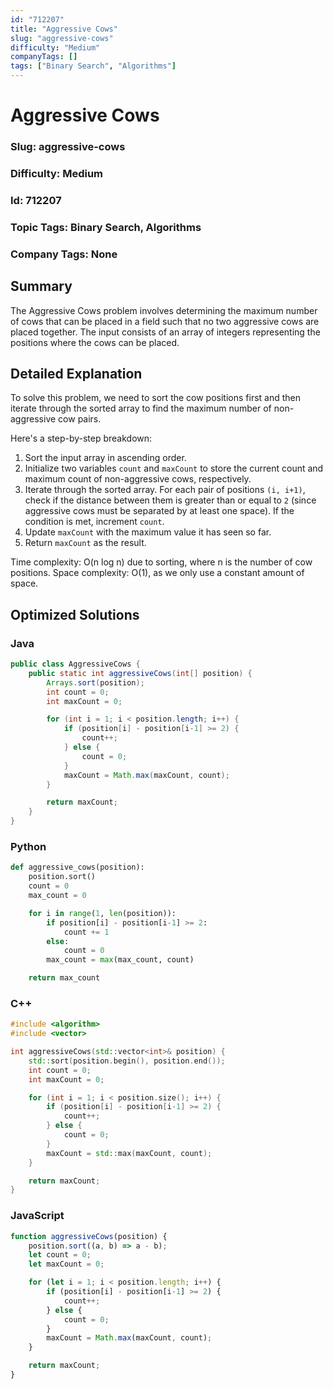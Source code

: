 ```yaml
---
id: "712207"
title: "Aggressive Cows"
slug: "aggressive-cows"
difficulty: "Medium"
companyTags: []
tags: ["Binary Search", "Algorithms"]
---
```


**Aggressive Cows**
==================

### Slug: aggressive-cows
### Difficulty: Medium
### Id: 712207
### Topic Tags: Binary Search, Algorithms
### Company Tags: None


## Summary
The Aggressive Cows problem involves determining the maximum number of cows that can be placed in a field such that no two aggressive cows are placed together. The input consists of an array of integers representing the positions where the cows can be placed.


## Detailed Explanation

To solve this problem, we need to sort the cow positions first and then iterate through the sorted array to find the maximum number of non-aggressive cow pairs.

Here's a step-by-step breakdown:

1.  Sort the input array in ascending order.
2.  Initialize two variables `count` and `maxCount` to store the current count and maximum count of non-aggressive cows, respectively.
3.  Iterate through the sorted array. For each pair of positions `(i, i+1)`, check if the distance between them is greater than or equal to `2` (since aggressive cows must be separated by at least one space). If the condition is met, increment `count`.
4.  Update `maxCount` with the maximum value it has seen so far.
5.  Return `maxCount` as the result.

Time complexity: O(n log n) due to sorting, where n is the number of cow positions.
Space complexity: O(1), as we only use a constant amount of space.


## Optimized Solutions

### Java
```java
public class AggressiveCows {
    public static int aggressiveCows(int[] position) {
        Arrays.sort(position);
        int count = 0;
        int maxCount = 0;

        for (int i = 1; i < position.length; i++) {
            if (position[i] - position[i-1] >= 2) {
                count++;
            } else {
                count = 0;
            }
            maxCount = Math.max(maxCount, count);
        }

        return maxCount;
    }
}
```

### Python
```python
def aggressive_cows(position):
    position.sort()
    count = 0
    max_count = 0

    for i in range(1, len(position)):
        if position[i] - position[i-1] >= 2:
            count += 1
        else:
            count = 0
        max_count = max(max_count, count)

    return max_count
```

### C++
```cpp
#include <algorithm>
#include <vector>

int aggressiveCows(std::vector<int>& position) {
    std::sort(position.begin(), position.end());
    int count = 0;
    int maxCount = 0;

    for (int i = 1; i < position.size(); i++) {
        if (position[i] - position[i-1] >= 2) {
            count++;
        } else {
            count = 0;
        }
        maxCount = std::max(maxCount, count);
    }

    return maxCount;
}
```

### JavaScript
```javascript
function aggressiveCows(position) {
    position.sort((a, b) => a - b);
    let count = 0;
    let maxCount = 0;

    for (let i = 1; i < position.length; i++) {
        if (position[i] - position[i-1] >= 2) {
            count++;
        } else {
            count = 0;
        }
        maxCount = Math.max(maxCount, count);
    }

    return maxCount;
}
```